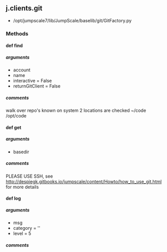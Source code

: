 ## j.clients.git

- /opt/jumpscale7/lib/JumpScale/baselib/git/GitFactory.py

### Methods

#### def find 
##### arguments

- account
- name
- interactive = False
- returnGitClient = False

##### comments

walk over repo's known on system
2 locations are checked
    ~/code
    /opt/code

#### def get 
##### arguments

- basedir

##### comments

PLEASE USE SSH, see http://despiegk.gitbooks.io/jumpscale/content/Howto/how_to_use_git.html for more details

#### def log 
##### arguments

- msg
- category = ''
- level = 5

##### comments


